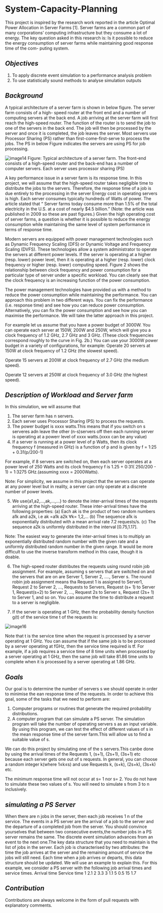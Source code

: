 # System-Capacity-Planning
This project is inspired by the research work reported in the article Optimal Power Allocation in Server Farms [1]. Server farms are a common part of many corporations’ computing infrastructure but they consume a lot of energy. The key question asked in this research is: Is it possible to reduce the energy consumption of server farms while maintaining good response time of the com- puting system.

## _Objectives_

1.  To apply discrete event simulation to a performance analysis problem
2.  To use statistically sound methods to analyse simulation outputs

## _Background_

A typical architecture of a server farm is shown in below figure.  The server farm consists of a high-
speed router at the front end and a number of computing servers at the back end.  A job arriving
at the server farm will first reach the high-speed router.  The function of the router is to send the
job to one of the servers in the back end.  The job will then be processed by the server and once
it is completed, the job leaves the server.  Most servers use Processor Sharing (PS) rather than
first-come-first-serve to process the jobs.  The PS in below Figure  indicates the servers are using PS
for job processing.

![image14](https://user-images.githubusercontent.com/26761582/30526603-b97f118e-9c60-11e7-8dfd-6a0d44e0e496.jpg)
Figure:  Typical architecture of a server farm.  The front-end consists of a high-speed router and
the back-end has a number of computer servers.  Each server uses processor sharing (PS)

A key performance issue in a server farm is its response time.  In this project, we will assume
that the high-speed router takes negligible time to distribute the jobs to the servers.  Therefore,
the response time of a job is due entirely to the processing in the server
Energy cost in operating servers is high.  Each server consumes typically hundreds of Watts of power.  The article stated that “
Server farms today consume more than 1.5% of the total electricity in the U.S. at a cost of nearly $4.5 billion.” (Note:  the article was published in 2009 so these are past figures.)  Given the high operating cost of server farms, a question is whether it is possible to reduce the energy consumption while maintaining the same level of system performance in terms of response time.

Modern servers are equipped with power management technologies such as Dynamic Frequency Scaling (DFS) or Dynamic Voltage and Frequency Scaling (DVFS). These technologies allow a system administrator to operate the servers at different power levels.  If the server is operating at a higher (resp.  lower) power level, then it is operating at a higher (resp.  lower) clock frequency or higher (resp.  lower) computing speed.  Figure 2 shows the relationship between clock frequency and power consumption for a particular type of server under a specific workload.  You can clearly see that the clock frequency is an increasing function of the power consumption.

The  power  management  technologies  have  provided  us  with  a  method  to  reduce  the  power consumption while maintaining the performance.  You can approach this problem in two different ways.  You can fix the performance (i.e.  response time) and see how you can reduce power consumption.  Alternatively, you can fix the power consumption and see how you can maximise the
performance.  We will take the latter approach in this project.

For example let us assume that you have a power budget of 3000W. You can operate each server at 150W, 200W and 250W, which will give you a clock frequency of 1.2 GHz, 2.7 GHz and 3 GHz.  (These clock frequencies correspond roughly to the curve in Fig. 2b.)  You can use your 3000W power budget in a variety of configurations, for example:
Operate 20 servers at 150W at clock frequency of 1.2 GHz (the slowest speed).

Operate 15 servers at 200W at clock frequency of 2.7 GHz (the medium speed).

Operate 12 servers at 250W at clock frequency of 3.0 GHz (the highest speed).

## _Description of Workload and Server farm_
In this simulation, we will assume that
1. The server farm has n servers.
2. Each server uses Processor Sharing (PS) to process the requests.
3. The power budget is xxxx watts.This means that if you switch on s serveres adn leave the other (n-s)servers off then each running server is operating at a powerr level of xxxx watts.(xxxx can be any value)
4. If a server is running at a power level of p Watts, then its clock frequency f (measured in
GHz) is a function of p and is given by
f = 1:25 + 0.31(p/200-1)

For example, if 8 servers are switched on, then each server operates at a power level of 250
Watts and its clock frequency f is 1.25 + 0:31( 250/200 - 1) = 1:3275 GHz.(assuming xxxx = 2000Watts).

Note: For simplicity, we assume in this project that the servers can operate at any power
level but in reality, a server can only operate at a discrete number of power levels.

5.  We use{a1,a2,...,ak,...,...} to denote the inter-arrival times of the requests arriving at the high-speed router.  These inter-arrival times have the following properties:
(a)  Each ak is the product of two random numbers a1k and a2k, i.e ak =a1k a2k ∀k= 1,2,...
(b)  The sequence a1k is exponentially distributed with a mean arrival rate 7.2 requests/s.
(c)  The sequence a2k is uniformly distributed in the interval [0.75,1.17].

Note:  The  easiest  way  to  generate  the  inter-arrival  times  is  to  multiply  an  exponentially
distributed random number with the given rate and a uniformly distributed random number
in the given range.  It would be more difficult to use the inverse transform method in this
case, though it is doable.

6.  The high-speed router distributes the requests using round robin job assignment.  For example, assuming s servers that are switched on and the servers that are on are Server 1, Server 2, ...., Server s.  The round robin job assignment means tha Request 1 is assigned to Server1,  Request 2 to Server 2,  ...,  Requests to Servers,  Request (s+ 1) to Server 1,  Request(s+2) to Server 2, ..., Request 2s to Server s, Request (2s+ 1) to Server 1, and so on.  You can assume the time to distribute a request to a server is negligible.

7. If the server is operating at 1 GHz, then the probability density function g(t) of the service
time t of the requests is:

![image16](https://user-images.githubusercontent.com/26761582/30526754-68030e2a-9c63-11e7-9527-8218fa482763.png)

Note that t is the service time when the request is processed by a server operating at 1 GHz. You can assume that if the same job is to be processed by a server operating at fGHz, then the service time required is tf.  For example, if a job requires a service time of 8 time units when processed by a server operating at 1 GHz, then the same job will take 81.86 time units to complete when it is processed by a server operating at 1.86 GHz.

## _Goals_
Our goal is to determine the number of servers s we should operate in order to minimise the ean response time of the requests. In order to achieve this goal, some of the tasks that we need to perform are:
1. Computer programs or routines that generate the required probability distributions.
2. A computer program that can simulate a PS server. The simulation program will take the number of operating servers s as an input variable. By using this program, we can test the effect of different values of s in the mean response time of the server farm.This will allow us to find a suitable value of s.

We can do this project by simulating one of the s servers.This canbe done by using the arrival times of the Requests 1, (s+1), (2s+1), (3s+1) etc because each server gets one out of s requests.  In general, you can choose a random integer k(where 1≤k≤s)
and use Requests k, (s+k), (2s+k), (3s+k) etc.

The minimum response time will not occur at s= 1 nor s= 2.  You do not have to simulate these two values of s.  You will need to simulate s from 3 to n inclusively.

## _simulating a PS Server_

When there are n jobs in the server, then each job receives 1 n of the service. The events in a PS server are the arrival of a job to the server and the departure of a completed job from the server. You should convince yourselves that between two consecutive events,the number jobs in a PS server remains the same. The discrete event simulation advances from an event to the next one.The key data structure that you need to maintain is the list of jobs in the server. Each job is characterised by two attributes: the time the job arrives at the server and the remaining amount of service the jobs will still need. Each time when a job arrives or departs, this data structure should be updated. We will use an example to explain this. For this example, we consider a PS server with the following job arrival times and service times.
Arrival time    Service time
  1                  2.1
  2                  3.3
  3                  1.1
  5                  0.5
 15                  1.7


## _Contribution_
Contributions are always welcome in the form of pull requests with explanatory comments.
